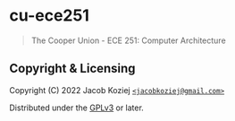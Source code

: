 # cu-ece251

> The Cooper Union - ECE 251: Computer Architecture


## Copyright & Licensing

Copyright (C) 2022  Jacob Koziej [`<jacobkoziej@gmail.com>`]

Distributed under the [GPLv3] or later.


[`<jacobkoziej@gmail.com>`]: mailto:jacobkoziej@gmail.com
[GPLv3]: LICENSE.md

